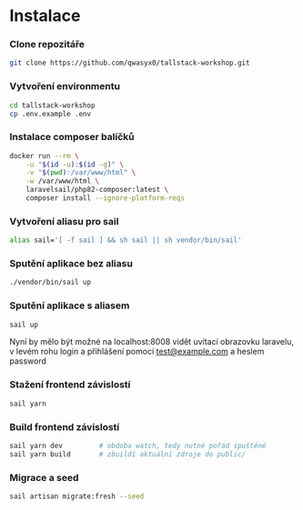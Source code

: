 # Instalace

### Clone repozitáře
```bash
git clone https://github.com/qwasyx0/tallstack-workshop.git
```

### Vytvoření environmentu
```bash
cd tallstack-workshop
cp .env.example .env
```

### Instalace composer balíčků
```bash
docker run --rm \
    -u "$(id -u):$(id -g)" \
    -v "$(pwd):/var/www/html" \
    -w /var/www/html \
    laravelsail/php82-composer:latest \
    composer install --ignore-platform-reqs
```

### Vytvoření aliasu pro sail
```bash
alias sail='[ -f sail ] && sh sail || sh vendor/bin/sail'
```

### Sputění aplikace bez aliasu
```bash
./vendor/bin/sail up
```

### Sputění aplikace s aliasem
```bash
sail up
```

Nyní by mělo být možné na localhost:8008 vidět uvítací obrazovku laravelu, v levém rohu login a přihlášení pomocí test@example.com a heslem password

### Stažení frontend závislostí
```bash
sail yarn
```

### Build frontend závislostí

```bash
sail yarn dev         # obdoba watch, tedy nutné pořád spuštěné
sail yarn build       # zbuildí aktuální zdroje do public/ 
```

### Migrace a seed
```bash
sail artisan migrate:fresh --seed
```
